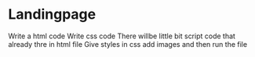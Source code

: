 # Landingpage
Write  a html code 
Write css code
There willbe little bit  script code that already thre in html file
Give styles in css add images and then run the file
